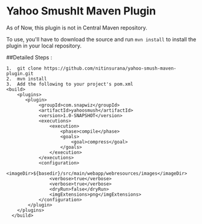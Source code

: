 Yahoo SmushIt Maven Plugin
==========================

As of Now, this plugin is not in Central Maven repository. 

To use, you'll have to download the source 
and run `mvn install` to install the plugin in your local repository.

##Detailed Steps :
```
1.  git clone https://github.com/nitinsurana/yahoo-smush-maven-plugin.git
2.  mvn install
3.  Add the following to your project's pom.xml
<build>
    <plugins>
       <plugin>
            <groupId>com.snapwiz</groupId>
            <artifactId>yahoosmush</artifactId>
            <version>1.0-SNAPSHOT</version>
            <executions>
                <execution>
                    <phase>compile</phase>
                    <goals>
                        <goal>compress</goal>
                    </goals>
                </execution>
            </executions>
            <configuration>
                <imageDir>${basedir}/src/main/webapp/webresources/images</imageDir>
                <verbose>true</verbose>
                <verbose>true</verbose>
                <dryRun>false</dryRun>
                <imgExtensions>png</imgExtensions>
            </configuration>
        </plugin>
    </plugins>
  </build>
```
